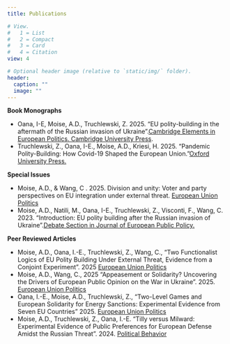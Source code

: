 ```yaml
---
title: Publications

# View.
#   1 = List
#   2 = Compact
#   3 = Card
#   4 = Citation
view: 4

# Optional header image (relative to `static/img/` folder).
header:
  caption: ""
  image: ""
---
```



**Book Monographs**

- Oana, I-E, Moise, A.D., Truchlewski, Z. 2025. “EU polity-building in the aftermath of the Russian invasion of Ukraine”.[Cambridge Elements in European Politics. Cambridge University Press]((https://www.cambridge.org/core/elements/demand-for-eu-polity-building-in-the-shadow-of-the-russian-threat/A5D13AB578DED4D35C623B87DA4F8B92)).
- Truchlewski, Z., Oana, I-E., Moise, A.D., Kriesi, H. 2025. “Pandemic Polity-Building: How Covid-19 Shaped the European Union.”[Oxford University Press.]((https://www.amazon.it/Pandemic-Polity-Building-Covid-19-Shaped-European/dp/0198951515))

**Special Issues**
- Moise, A.D., & Wang, C . 2025. Division and unity: Voter and party perspectives on EU integration under external threat. [European Union Politics](https://doi.org/10.1177/14651165251318950)
- Moise, A.D., Natili, M., Oana, I-E., Truchlewski, Z., Visconti, F., Wang, C. 2023. “Introduction: EU polity building after the Russian invasion of Ukraine”.[Debate Section in Journal of European Public Policy.](https://www.tandfonline.com/doi/full/10.1080/13501763.2023.2205442)

**Peer Reviewed Articles**
- Moise, A.D., Oana, I.-E., Truchlewski, Z., Wang, C., “Two Functionalist Logics of EU Polity Building Under External Threat, Evidence from a Conjoint Experiment”. 2025 [European Union Politics](https://journals.sagepub.com/doi/full/10.1177/14651165251320870)
- Moise, A.D., Wang, C., 2025 “Appeasement or Solidarity? Uncovering the Drivers of European Public Opinion on the War in Ukraine”. 2025. [European Union Politics](https://journals.sagepub.com/doi/full/10.1177/14651165251320837)
- Oana, I.-E., Moise, A.D., Truchlewski, Z., “Two-Level Games and European Solidarity for Energy Sanctions: Experimental Evidence from Seven EU Countries” 2025. [European Union Politics](https://journals.sagepub.com/doi/full/10.1177/14651165251318955)
- Moise, A.D., Truchlewski, Z., Oana, I.-E. “Tilly versus Milward: Experimental Evidence of Public
Preferences for European Defense Amidst the Russian Threat”. 2024. [Political Behavior](https://doi.org/10.1007/s11109-024-09979-x)
